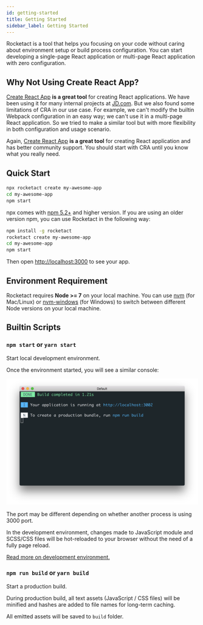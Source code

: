 ```yaml
---
id: getting-started
title: Getting Started
sidebar_label: Getting Started
---
```


Rocketact is a tool that helps you focusing on your code without caring about environment setup or build process configuration. You can start developing a single-page React application or multi-page React application with zero configuration.

## Why Not Using Create React App?

[Create React App](https://facebook.github.io/create-react-app/) **is a great tool** for creating React applications. We have been using it for many internal projects at [JD.com](https://jd.com). But we also found some limitations of CRA in our use case. For example, we can't modify the builtin Webpack configuration in an easy way; we can't use it in a multi-page React application. So we tried to make a similar tool but with more flexibility in both configuration and usage scenario.

Again, [Create React App](https://facebook.github.io/create-react-app/) **is a great tool** for creating React application and has better community support. You should start with CRA until you know what you really need.

## Quick Start

```bash
npx rocketact create my-awesome-app
cd my-awesome-app
npm start
```

npx comes with [npm 5.2+](https://blog.npmjs.org/post/162869356040/introducing-npx-an-npm-package-runner) and higher version. If you are using an older version npm, you can use Rocketact in the following way:

```bash
npm install -g rocketact
rocketact create my-awesome-app
cd my-awesome-app
npm start
```

Then open [http://localhost:3000](http://localhost:3000) to see your app.

## Environment Requirement

Rocketact requires **Node >= 7** on your local machine. You can use [nvm](https://github.com/creationix/nvm) (for Mac/Linux) or [nvm-windows](https://github.com/coreybutler/nvm-windows) (for Windows) to switch between different Node versions on your local machine.

## Builtin Scripts

### `npm start` or `yarn start`

Start local development environment. 

Once the environment started, you will see a similar console:

![](assets/development-environment-console.png)

The port may be different depending on whether another process is using 3000 port.

In the development environment, changes made to JavaScript module and SCSS/CSS files will be hot-reloaded to your browser without the need of a fully page reload.

[Read more on development environment.](TODO)

### `npm run build` or `yarn build`

Start a production build. 

During production build, all text assets (JavaScript / CSS files) will be minified and hashes are added to file names for long-term caching.

All emitted assets will be saved to `build` folder.